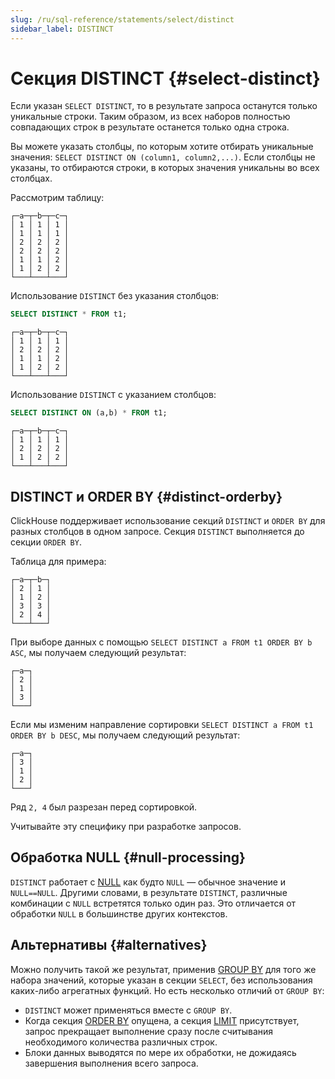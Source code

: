 ```yaml
---
slug: /ru/sql-reference/statements/select/distinct
sidebar_label: DISTINCT
---
```


# Секция DISTINCT {#select-distinct}

Если указан `SELECT DISTINCT`, то в результате запроса останутся только уникальные строки. Таким образом, из всех наборов полностью совпадающих строк в результате останется только одна строка.

Вы можете указать столбцы, по которым хотите отбирать уникальные значения: `SELECT DISTINCT ON (column1, column2,...)`. Если столбцы не указаны, то отбираются строки, в которых значения уникальны во всех столбцах. 

Рассмотрим таблицу:

```text
┌─a─┬─b─┬─c─┐
│ 1 │ 1 │ 1 │
│ 1 │ 1 │ 1 │
│ 2 │ 2 │ 2 │
│ 2 │ 2 │ 2 │
│ 1 │ 1 │ 2 │
│ 1 │ 2 │ 2 │
└───┴───┴───┘
```

Использование `DISTINCT` без указания столбцов:

```sql
SELECT DISTINCT * FROM t1;
```

```text
┌─a─┬─b─┬─c─┐
│ 1 │ 1 │ 1 │
│ 2 │ 2 │ 2 │
│ 1 │ 1 │ 2 │
│ 1 │ 2 │ 2 │
└───┴───┴───┘
```

Использование `DISTINCT` с указанием столбцов:

```sql
SELECT DISTINCT ON (a,b) * FROM t1;
```

```text
┌─a─┬─b─┬─c─┐
│ 1 │ 1 │ 1 │
│ 2 │ 2 │ 2 │
│ 1 │ 2 │ 2 │
└───┴───┴───┘
```

## DISTINCT и ORDER BY {#distinct-orderby}

ClickHouse поддерживает использование секций `DISTINCT` и `ORDER BY` для разных столбцов в одном запросе. Секция `DISTINCT` выполняется до секции `ORDER BY`.

Таблица для примера:

``` text
┌─a─┬─b─┐
│ 2 │ 1 │
│ 1 │ 2 │
│ 3 │ 3 │
│ 2 │ 4 │
└───┴───┘
```

При выборе данных с помощью `SELECT DISTINCT a FROM t1 ORDER BY b ASC`, мы получаем следующий результат:

``` text
┌─a─┐
│ 2 │
│ 1 │
│ 3 │
└───┘
```

Если мы изменим направление сортировки `SELECT DISTINCT a FROM t1 ORDER BY b DESC`, мы получаем следующий результат:

``` text
┌─a─┐
│ 3 │
│ 1 │
│ 2 │
└───┘
```

Ряд `2, 4` был разрезан перед сортировкой.

Учитывайте эту специфику при разработке запросов.

## Обработка NULL {#null-processing}

`DISTINCT` работает с [NULL](../../syntax.md#null-literal) как будто `NULL` — обычное значение и `NULL==NULL`. Другими словами, в результате `DISTINCT`, различные комбинации с `NULL` встретятся только один раз. Это отличается от обработки `NULL` в большинстве других контекстов.

## Альтернативы {#alternatives}

Можно получить такой же результат, применив [GROUP BY](/sql-reference/statements/select/group-by) для того же набора значений, которые указан в секции `SELECT`, без использования каких-либо агрегатных функций. Но есть несколько отличий от `GROUP BY`:

-   `DISTINCT` может применяться вместе с `GROUP BY`.
-   Когда секция [ORDER BY](order-by.md) опущена, а секция [LIMIT](limit.md) присутствует, запрос прекращает выполнение сразу после считывания необходимого количества различных строк.
-   Блоки данных выводятся по мере их обработки, не дожидаясь завершения выполнения всего запроса.
